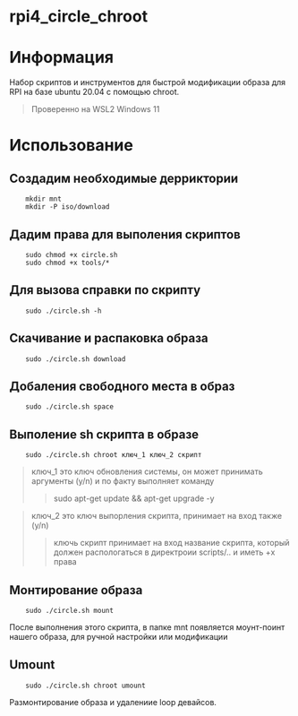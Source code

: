# rpi4_circle_chroot
# Информация
Набор скриптов и инструментов для быстрой модификации образа для RPI на базе ubuntu 20.04 с помощью chroot.

> Проверенно на WSL2 Windows 11

# Использование

## Создадим необходимые дерриктории

```
    mkdir mnt
    mkdir -P iso/download
```

## Дадим права для выполения скриптов

```
    sudo chmod +x circle.sh
    sudo chmod +x tools/*
```

## Для вызова справки по скрипту 

```
    sudo ./circle.sh -h
```

## Скачивание и распаковка образа

```
    sudo ./circle.sh download
```

## Добаления свободного места в образ

```
    sudo ./circle.sh space
```

## Выполение sh скрипта в образе

```
    sudo ./circle.sh chroot ключ_1 ключ_2 скрипт
```

> ключ_1 это ключ обновления системы, он может принимать аргументы (y/n) и по факту выполняет команду 
>> sudo apt-get update && apt-get upgrade -y

> ключ_2 это ключ выпорления скрипта, принимает на вход также (y/n)
>> ключь скрипт принимает на вход название скрипта, который должен распологаться в директроии scripts/.. и иметь +x права

## Монтирование образа

```
    sudo ./circle.sh mount
```
После выполнения этого скрипта, в папке mnt появляется моунт-поинт нашего образа, для ручной настройки или модификации

## Umount

```
    sudo ./circle.sh chroot umount
```
Размонтирование образа и удалениие loop девайсов.
